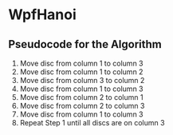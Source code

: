 # WpfHanoi

## Pseudocode for the Algorithm


1. Move disc from column 1 to column 3
2. Move disc from column 1 to column 2
3. Move disc from column 3 to column 2
4. Move disc from column 1 to column 3
5. Move disc from column 2 to column 1
6. Move disc from column 2 to column 3
7. Move disc from column 1 to column 3
8. Repeat Step 1 until all discs are on column 3
